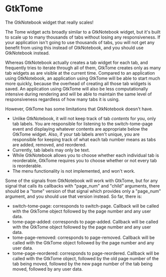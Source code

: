 # GtkTome
The GtkNotebook widget that really scales!

The Tome widget acts broadly similar to a GtkNotebook widget, but it's built to
scale up to many thousands of tabs without losing any responsiveness. If your
application isn't going to use thousands of tabs, you will not get any benefit
from using this instead of GtkNotebook, and you should use GtkNotebook instead.

Whereas GtkNotebook actually creates a tab widget for each tab, and frequently
tries to iterate through all of them, GtkTome creates only as many tab widgets
as are visible at the current time. Compared to an application using
GtkNotebook, an application using GtkTome will be able to start much more
quickly, because the overhead of creating all those tab widgets is saved. An
application using GtkTome will also be less computationally intensive during
rendering and will be able to maintain the same level of responsiveness
regardless of how many tabs it is using.

However, GtkTome has some limitations that GtkNotebook doesn't have.
 * Unlike GtkNotebook, it will not keep track of tab *contents* for you, only
   tab labels. You are responsible for listening to the switch-tome-page event
   and displaying whatever contents are appropriate below the GtkTome widget.
   Also, if your tab labels aren't unique, you are responsible for keeping
   track of what each tab number means as tabs are added, removed, and
   reordered.
 * Currently, tab labels may only be text.
 * While GtkNotebook allows you to choose whether each individual tab is
   reorderable, GtkTome requires you to choose whether or not every tab is
   reorderable.
 * The menu functionality is not implemented, and won't work.

Some of the signals from GtkNotebook will work with GtkTome, but for any signal
that calls its callbacks with "page_num" and "child" arguments, there should be
a "tome" version of that signal which provides only a "page_num" argument, and
you should use that version instead. So far, there is:
 * switch-tome-page: corresponds to switch-page. Callback will be called with
   the GtkTome object followed by the page number and any user data.
 * tome-page-added: corresponds to page-added. Callback will be called with the
   GtkTome object followed by the page number and any user data.
 * tome-page-removed: corresponds to page-removed. Callback will be called with
   the GtkTome object followed by the page number and any user data.
 * tome-page-reordered: corresponds to page-reordered. Callback will be called
   with the GtkTome object, followed by the old page number of the tab being
   moved, followed by the new page number of the tab being moved, followed by
   any user data.


